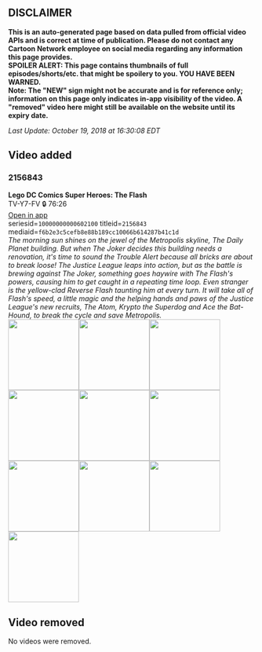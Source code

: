 ## DISCLAIMER
**This is an auto-generated page based on data pulled from official video APIs and is correct at time of publication. Please do not contact any Cartoon Network employee on social media regarding any information this page provides.**  
**SPOILER ALERT: This page contains thumbnails of full episodes/shorts/etc. that might be spoilery to you. YOU HAVE BEEN WARNED.**  
**Note: The "NEW" sign might not be accurate and is for reference only; information on this page only indicates in-app visibility of the video. A "removed" video here might still be available on the website until its expiry date.**  

_Last Update: October 19, 2018 at 16:30:08 EDT_
## Video added
### 2156843
**Lego DC Comics Super Heroes: The Flash**  
TV-Y7-FV 🔒 76:26  
[Open in app](https://tinyurl.com/yak6od99)  
seriesid=`10000000000602100` titleid=`2156843` mediaid=`f6b2e3c5cefb8e88b189cc10066b614287b41c1d`  
_The morning sun shines on the jewel of the Metropolis skyline, The Daily Planet building. But when The Joker decides this building needs a renovation, it's time to sound the Trouble Alert because all bricks are about to break loose! The Justice League leaps into action, but as the battle is brewing against The Joker, something goes haywire with The Flash's powers, causing him to get caught in a repeating time loop. Even stranger is the yellow-clad Reverse Flash taunting him at every turn. It will take all of Flash's speed, a little magic and the helping hands and paws of the Justice League's new recruits, The Atom, Krypto the Superdog and Ace the Bat-Hound, to break the cycle and save Metropolis._  
<a href="https://s3.amazonaws.com/cn-orchestrator/2156843_001_1280x720.jpg"><img src="https://s3.amazonaws.com/cn-orchestrator/2156843_001_640x360.jpg" height="144px" /></a><a href="https://s3.amazonaws.com/cn-orchestrator/2156843_002_1280x720.jpg"><img src="https://s3.amazonaws.com/cn-orchestrator/2156843_002_640x360.jpg" height="144px" /></a><a href="https://s3.amazonaws.com/cn-orchestrator/2156843_003_1280x720.jpg"><img src="https://s3.amazonaws.com/cn-orchestrator/2156843_003_640x360.jpg" height="144px" /></a><a href="https://s3.amazonaws.com/cn-orchestrator/2156843_004_1280x720.jpg"><img src="https://s3.amazonaws.com/cn-orchestrator/2156843_004_640x360.jpg" height="144px" /></a><a href="https://s3.amazonaws.com/cn-orchestrator/2156843_005_1280x720.jpg"><img src="https://s3.amazonaws.com/cn-orchestrator/2156843_005_640x360.jpg" height="144px" /></a><a href="https://s3.amazonaws.com/cn-orchestrator/2156843_006_1280x720.jpg"><img src="https://s3.amazonaws.com/cn-orchestrator/2156843_006_640x360.jpg" height="144px" /></a><a href="https://s3.amazonaws.com/cn-orchestrator/2156843_007_1280x720.jpg"><img src="https://s3.amazonaws.com/cn-orchestrator/2156843_007_640x360.jpg" height="144px" /></a><a href="https://s3.amazonaws.com/cn-orchestrator/2156843_008_1280x720.jpg"><img src="https://s3.amazonaws.com/cn-orchestrator/2156843_008_640x360.jpg" height="144px" /></a><a href="https://s3.amazonaws.com/cn-orchestrator/2156843_009_1280x720.jpg"><img src="https://s3.amazonaws.com/cn-orchestrator/2156843_009_640x360.jpg" height="144px" /></a><a href="https://s3.amazonaws.com/cn-orchestrator/2156843_010_1280x720.jpg"><img src="https://s3.amazonaws.com/cn-orchestrator/2156843_010_640x360.jpg" height="144px" /></a>
## Video removed
No videos were removed.
